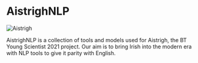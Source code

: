 # AistrighNLP

![Aistrigh](https://github.com/JustCunn/AistrighNLP/blob/master/images/github_aistrigh.png)

AistrighNLP is a collection of tools and models used for Aistrigh, the BT Young Scientist 2021 project. Our aim is to bring Irish into the modern era with NLP tools to give it parity with English.
